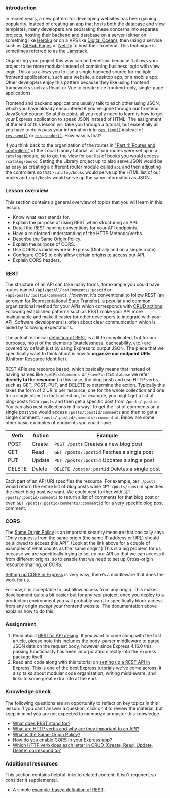
### Introduction

In recent years, a new pattern for developing websites has been gaining popularity. Instead of creating an app that hosts both the database and view templates, many developers are separating these concerns into separate projects, hosting their backend and database on a server (either on something like [Heroku](https://www.heroku.com/) or on a VPS like [Digital Ocean](https://www.digitalocean.com/)), then using a service such as [GitHub Pages](https://pages.github.com/) or [Netlify](https://www.netlify.com/) to host their frontend. This technique is sometimes referred to as the [Jamstack](https://jamstack.org/what-is-jamstack/).

Organizing your project this way can be beneficial because it allows your project to be more modular instead of combining business logic with view logic. This also allows you to use a single backend source for multiple frontend applications, such as a website, a desktop app, or a mobile app. Other developers enjoy this pattern because they like using frontend frameworks such as React or Vue to create nice frontend-only, single-page applications.

Frontend and backend applications usually talk to each other using JSON, which you have already encountered if you've gone through our frontend JavaScript course. So at this point, all you really need to learn is how to get your Express application to speak JSON instead of HTML. The assignment at the end of this lesson will take you through a tutorial, but essentially all you have to do is pass your information into [`res.json()`](https://expressjs.com/en/4x/api.html#res.json) instead of [`res.send()`](https://expressjs.com/en/4x/api.html#res.send) or [`res.render()`](https://expressjs.com/en/4x/api.html#res.render). How easy is that?

If you think back to the organization of the routes in ["Part 4: Routes and controllers"](https://developer.mozilla.org/en-US/docs/Learn/Server-side/Express_Nodejs/routes#Create_the_catalog_route_module) of the Local Library tutorial, all of our routes were set up in a `catalog` module, so to get the view for our list of books you would access `/catalog/books`. Setting the Library project up to also serve JSON would be as easy as creating a different router module called `api` and then adjusting the controllers so that `/catalog/books` would serve up the HTML list of our books and `/api/books` would serve up the same information as JSON.

### Lesson overview

This section contains a general overview of topics that you will learn in this lesson.

- Know what `REST` stands for.
- Explain the purpose of using REST when structuring an API.
- Detail the REST naming conventions for your API endpoints.
- Have a reinforced understanding of the HTTP Methods/Verbs.
- Describe the Same Origin Policy.
- Explain the purpose of CORS.
- Use CORS as middleware in Express (Globally and on a single route).
- Configure CORS to only allow certain origins to access our API.
- Explain CORS headers.

### REST

The structure of an API can take many forms, for example you could have routes named `/api/getAllPostComments/:postid` or `/api/posts/:postid/comments`.
*However*, it's conventional to follow REST (an acronym for Representational State Transfer), a popular and common organizational method for your APIs which corresponds with [CRUD actions](https://www.theodinproject.com/paths/full-stack-javascript/courses/nodejs/lessons/express-102-crud-and-mvc#crud). Following established patterns such as REST make your API more maintainable and make it easier for other developers to integrate with your API. Software development is often about clear communication which is aided by following expectations.

The actual technical [definition of REST](https://en.wikipedia.org/wiki/Representational_state_transfer) is a little complicated, but for our purposes, most of the elements (statelessness, cacheability, etc.) are covered by default just by using Express to output JSON. The piece that we specifically want to think about is how to **organize our endpoint URIs** (Uniform Resource Identifier).

REST APIs are resource based, which basically means that instead of having names like `/getPostComments` or `/savePostInDatabase` we refer **directly to the resource** (in this case, the blog post) and use HTTP verbs such as GET, POST, PUT, and DELETE to determine the action.
Typically this takes the form of 2 URI's per resource, one for the whole collection and one for a single object in that collection, for example, you might get a list of blog-posts from `/posts` and then get a specific post from `/posts/:postid`. You can also nest collections in this way. To get the list of comments on a single post you would access `/posts/:postid/comments` and then to get a single comment: `/posts/:postid/comments/:commentid`. Below are some other basic examples of endpoints you could have.

| Verb   | Action | Example                                            |
| ------ | ------ | -------------------------------------------------- |
| POST   | Create | `POST /posts` Creates a new blog post              |
| GET    | Read   | `GET /posts/:postid` Fetches a single post         |
| PUT    | Update | `PUT /posts/:postid` Updates a single post         |
| DELETE | Delete | `DELETE /posts/:postid` Deletes a single post      |

Each part of an API URI specifies the resource. For example, `GET /posts` would return the entire list of blog posts while `GET /posts/:postid` specifies the exact blog post we want. We could nest further with `GET /posts/:postid/comments` to return a list of comments for that blog post or even `GET /posts/:postid/comments/:commentid` for a very specific blog post comment.

### CORS

The [Same Origin Policy](https://developer.mozilla.org/en-US/docs/Web/Security/Same-origin_policy) is an important security measure that basically says "Only requests from the same origin (the same IP address or URL) should be allowed to access this API". (Look at the link above for a couple of examples of what counts as the 'same origin'.) This is a big problem for us because we are specifically trying to set up our API so that we can access it from different origins, so to enable that we need to set up Cross-origin resource sharing, or CORS.

[Setting up CORS in Express](https://expressjs.com/en/resources/middleware/cors.html#enabling-cors-pre-flight) is very easy, there’s a middleware that does the work for us.

For now, it is acceptable to just allow access from any origin. This makes development quite a bit easier but for any *real* project, once you deploy to a production environment you will probably want to specifically block access from any origin *except* your frontend website. The documentation above explains how to do this.

### Assignment

<div class="lesson-content__panel" markdown="1">

1. Read about [RESTful API design](https://stackoverflow.blog/2020/03/02/best-practices-for-rest-api-design). If you want to code along with the first article, please note this includes the body-parser middleware to parse JSON data on the request body, however since Express 4.16.0 this parsing functionality has been incorporated directly into the Express package itself.
1. Read and code along with this tutorial on [setting up a REST API in Express](https://www.robinwieruch.de/node-express-server-rest-api/). This is one of the best Express tutorials we've come across, it also talks about modular code organization, writing middleware, and links to some great extra info at the end.

</div>

### Knowledge check

The following questions are an opportunity to reflect on key topics in this lesson. If you can't answer a question, click on it to review the material, but keep in mind you are not expected to memorize or master this knowledge.

- [What does REST stand for?](#rest)
- [What are HTTP verbs and why are they important to an API?](#rest)
- [What is the Same-Origin Policy?](#cors)
- [How do you enable CORS in your Express app?](https://expressjs.com/en/resources/middleware/cors.html)
- [Which HTTP verb does each letter in CRUD (Create, Read, Update, Delete) correspond to?](https://stackoverflow.blog/2020/03/02/best-practices-for-rest-api-design/#h-use-nouns-instead-of-verbs-in-endpoint-paths)

### Additional resources

This section contains helpful links to related content. It isn't required, so consider it supplemental.

- A simple [example-based definition of REST](https://simple.wikipedia.org/wiki/Representational_state_transfer).
